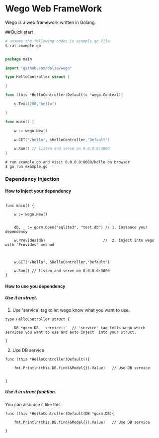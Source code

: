 # Wego Web FrameWork

Wego is a web framework written in Golang.


##Quick start

```sh
# assume the following codes in example.go file
$ cat example.go
```

```go

package main

import "github.com/dolia/wego"

type HelloController struct {

}

func (this *HelloController)Default(c *wego.Context){

	c.Text(200,"hello")

}

func main() {

	w := wego.New()

	w.GET("/hello", &HelloController,"Default")

	w.Run() // listen and serve on 0.0.0.0:3000
}
```

```
# run example.go and visit 0.0.0.0:8080/hello on browser
$ go run example.go

```

### Dependency Injection


#### How to inject your dependency

```

func main() {

	w := wego.New()


    db, _ := gorm.Open("sqlite3", "test.db") // 1. instance your dependency

    w.Provides(db)                          //  2. inject into wego with 'Provides' method



	w.GET("/hello", &HelloController,"Default")

	w.Run() // listen and serve on 0.0.0.0:3000
}

```

#### How to use you dependency

##### Use it in struct.

1. Use 'service' tag to let  wego know what you want to use.

```
type HelloController struct {

    DB *gorm.DB  `service::`  // 'service' tag tells wego which services you want to use and auto inject  into your struct.

}

```
2. Use DB service

```
func (this *HelloController)Default(){

    fmt.Println(this.DB.find(&Model{}).Value)   // Use DB service


}

```
##### Use it in struct function.

You can also use it like this

```
func (this *HelloController)Default(DB *gorm.DB){

    fmt.Println(this.DB.find(&Model{}).Value)   // Use DB service

}

```
